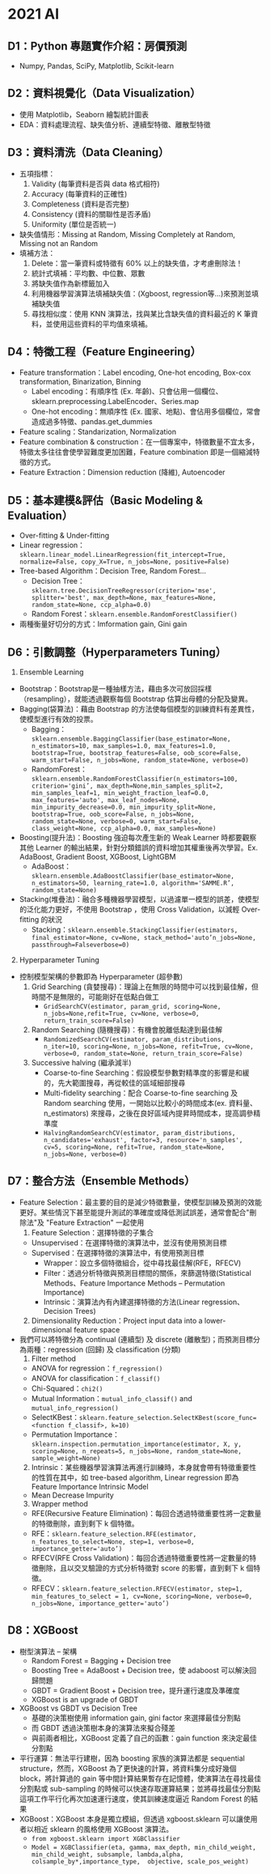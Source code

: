 # 2021 AI
## D1：Python 專題實作介紹：房價預測
- Numpy, Pandas, SciPy, Matplotlib, Scikit-learn
## D2：資料視覺化（Data Visualization）
- 使用 Matplotlib，Seaborn 繪製統計圖表
- EDA：資料處理流程、缺失值分析、連續型特徵、離散型特徵
## D3：資料清洗（Data Cleaning）
- 五項指標：
    1. Validity (每筆資料是否與 data 格式相符)
    2. Accuracy (每筆資料的正確性)
    3. Completeness (資料是否完整)
    4. Consistency (資料的關聯性是否矛盾)
    5. Uniformity (單位是否統一)
- 缺失值情形：Missing at Random, Missing Completely at Random, Missing not an Random
- 填補方法：
    1. Delete：當一筆資料或特徵有 60% 以上的缺失值，才考慮刪除法！
    2. 統計式填補：平均數、中位數、眾數
    3. 將缺失值作為新標籤加入
    4. 利用機器學習演算法填補缺失值：(Xgboost, regression等…)來預測並填補缺失值
    5. 尋找相似度：使用 KNN 演算法，找與某比含缺失值的資料最近的 K 筆資料，並使用這些資料的平均值來填補。
## D4：特徵工程（Feature Engineering）
- Feature transformation：Label encoding, One-hot encoding, Box-cox transformation, Binarization, Binning
    - Label encoding：有順序性 (Ex. 年齡)、只會佔用一個欄位、sklearn.preprocessing.LabelEncoder、Series.map
    - One-hot encoding：無順序性 (Ex. 國家、地點)、會佔用多個欄位，常會造成過多特徵、pandas.get_dummies
- Feature scaling：Standarization, Normalization
- Feature combination & construction：在一個專案中，特徵數量不宜太多，特徵太多往往會使學習難度更加困難，Feature combination 即是一個縮減特徵的方式。
- Feature Extraction：Dimension reduction (降維), Autoencoder
## D5：基本建模&評估（Basic Modeling & Evaluation）
- Over-fitting & Under-fitting
- Linear regression：`sklearn.linear_model.LinearRegression(fit_intercept=True, normalize=False, copy_X=True, n_jobs=None, positive=False)`
- Tree-based Algorithm：Decision Tree, Random Forest...
    - Decision Tree：`sklearn.tree.DecisionTreeRegressor(criterion='mse', splitter='best', max_depth=None, max_features=None, random_state=None, ccp_alpha=0.0)`
    - Random Forest：`sklearn.ensemble.RandomForestClassifier()`
- 兩種衡量好切分的方式：Imformation gain, Gini gain
## D6：引數調整（Hyperparameters Tuning）
1. Ensemble Learning
- Bootstrap：Bootstrap是一種抽樣方法，藉由多次可放回採樣（resampling），就能透過觀察每個 Bootstrap 估算出母體的分配及變異。
- Bagging(袋算法)：藉由 Bootstrap 的方法使每個模型的訓練資料有差異性，使模型進行有效的投票。
    - Bagging：`sklearn.ensemble.BaggingClassifier(base_estimator=None, n_estimators=10, max_samples=1.0, max_features=1.0, bootstrap=True, bootstrap_features=False, oob_score=False, warm_start=False, n_jobs=None, random_state=None, verbose=0)`
    - RandomForest：`sklearn.ensemble.RandomForestClassifier(n_estimators=100, criterion='gini’, max_depth=None,min_samples_split=2, min_samples_leaf=1, min_weight_fraction_leaf=0.0, max_features='auto', max_leaf_nodes=None, min_impurity_decrease=0.0, min_impurity_split=None, bootstrap=True, oob_score=False, n_jobs=None, random_state=None, verbose=0, warm_start=False, class_weight=None, ccp_alpha=0.0, max_samples=None)`
- Boosting(提升法)：Boosting 強迫每次產生新的 Weak Learner 時都要觀察其他 Learner 的輸出結果，針對分類錯誤的資料增加其權重後再次學習。Ex. AdaBoost, Gradient Boost, XGBoost, LightGBM
    - AdaBoost：`sklearn.ensemble.AdaBoostClassifier(base_estimator=None, n_estimators=50, learning_rate=1.0, algorithm='SAMME.R’, random_state=None)`
- Stacking(堆疊法)：融合多種機器學習模型，以過濾單一模型的誤差，使模型的泛化能力更好，不使用 Bootstrap ，使用 Cross Validation，以減輕 Over-fitting 的狀況
    - Stacking：`sklearn.ensemble.StackingClassifier(estimators, final_estimator=None, cv=None, stack_method='auto’n_jobs=None, passthrough=Falseverbose=0)`
2. Hyperparameter Tuning
- 控制模型架構的參數即為 Hyperparameter (超參數)
    1. Grid Searching (貪婪搜尋)：理論上在無限的時間中可以找到最佳解，但時間不是無限的，可能剛好在低點白做工
        - `GridSearchCV(estimator, param_grid, scoring=None, n_jobs=None,refit=True, cv=None, verbose=0, return_train_score=False)`
    2. Random Searching (隨機搜尋)：有機會脫離低點達到最佳解
        - `RandomizedSearchCV(estimator, param_distributions, n_iter=10, scoring=None, n_jobs=None, refit=True, cv=None, verbose=0, random_state=None, return_train_score=False)`
    3. Successive halving (繼承減半)
        - Coarse-to-fine Searching：假設模型參數對精準度的影響是和緩的，先大範圍搜尋，再從較佳的區域細部搜尋
        - Multi-fidelity searching：配合 Coarse-to-fine searching 及 Random searching 使用，一開始以比較小的時間成本(ex. 資料量、n_estimators) 來搜尋，之後在良好區域內提昇時間成本，提高調參精準度
        - `HalvingRandomSearchCV(estimator, param_distributions, n_candidates='exhaust', factor=3, resource='n_samples', cv=5, scoring=None, refit=True, random_state=None, n_jobs=None, verbose=0)`
## D7：整合方法（Ensemble Methods）
- Feature Selection：最主要的目的是減少特徵數量，使模型訓練及預測的效能更好。某些情況下甚至能提升測試的準確度或降低測試誤差，通常會配合"刪除法"及 "Feature Extraction" 一起使用
    1. Feature Selection：選擇特徵的子集合
    - Unsupervised：在選擇特徵的演算法中，並沒有使用預測目標
    - Supervised：在選擇特徵的演算法中，有使用預測目標
        - Wrapper：設立多個特徵組合，從中尋找最佳解(RFE，RFECV)
        - Filter：透過分析特徵與預測目標間的關係，來篩選特徵(Statistical Methods、Feature Importance Methods – Permutation Importance)
        - Intrinsic：演算法內有內建選擇特徵的方法(Linear regression、Decision Trees)
    2. Dimensionality Reduction：Project input data into a lower-dimensional feature space
- 我們可以將特徵分為 continual (連續型) 及 discrete (離散型)；而預測目標分為兩種：regression (回歸) 及 classification (分類)
    1. Filter method
    - ANOVA for regression：`f_regression()`
    - ANOVA for classification：`f_classif()`
    - Chi-Squared：`chi2()`
    - Mutual Information：`mutual_info_classif()` and `mutual_info_regression()`
    - SelectKBest：`sklearn.feature_selection.SelectKBest(score_func=<function f_classif>, k=10)`
    - Permutation Importance：`sklearn.inspection.permutation_importance(estimator, X, y, scoring=None, n_repeats=5, n_jobs=None, random_state=None, sample_weight=None)`
    2. Intrinsic：某些機器學習演算法再進行訓練時，本身就會帶有特徵重要性的性質在其中，如 tree-based algorithm, Linear regression 即為 Feature Importance Intrinsic Model
    - Mean Decrease Impurity
    3. Wrapper method
    - RFE(Recursive Feature Elimination)：每回合透過特徵重要性將一定數量的特徵刪除，直到剩下 k 個特徵。
    - RFE：`sklearn.feature_selection.RFE(estimator, n_features_to_select=None, step=1, verbose=0, importance_getter='auto’)`
    - RFECV(RFE Cross Validation)：每回合透過特徵重要性將一定數量的特徵刪除，且以交叉驗證的方式分析特徵對 score 的影響，直到剩下 k 個特徵。
    - RFECV：`sklearn.feature_selection.RFECV(estimator, step=1, min_features_to_select = 1, cv=None, scoring=None, verbose=0, n_jobs=None, importance_getter='auto’)`
## D8：XGBoost
- 樹型演算法 – 架構
    - Random Forest = Bagging + Decision tree
    - Boosting Tree = AdaBoost + Decision tree，使 adaboost 可以解決回歸問題
    - GBDT  = Gradient Boost + Decision tree，提升運行速度及準確度
    - XGBoost is an upgrade of GBDT
- XGBoost vs GBDT vs Decision Tree
    - 基礎的決策樹使用 information gain, gini factor 來選擇最佳分割點
    - 而 GBDT 透過決策樹本身的演算法來擬合殘差
    - 與前兩者相比，XGBoost 定義了自己的函數：gain function 來決定最佳分割點
- 平行運算：無法平行建樹，因為 boosting 家族的演算法都是 sequential structure，然而，XGBoost 為了更快速的計算，將資料集分成好幾個 block，將計算過的 gain 等中間計算結果暫存在記憶體，使演算法在尋找最佳分割點或 sub-sampling 的時候可以快速存取運算結果；並將尋找最佳分割點這項工作平行化再次加速運行速度，使其訓練速度逼近 Random Forest 的結果
- XGBoost：XGBoost 本身是獨立模組，但透過 xgboost.sklearn 可以讓使用者以相近 sklearn 的風格使用 XGBoost 演算法。
    - `from xgboost.sklearn import XGBClassifier`
    - `Model = XGBClassifier(eta, gamma, max_depth, min_child_weight, min_child_weight, subsample, lambda,alpha, colsample_by*,importance_type,  objective, scale_pos_weight)`